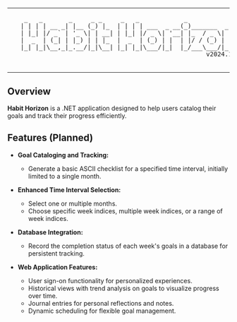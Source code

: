 <div align="center">
  <table>
    <tr>
      <td>
        <a href="https://github.com/mathewkeeling/habit-horizon">
          <img src="./resources/img/habit-horizon1.jpeg" alt="Habit Horizon" style="width: 600px; height: auto;">
        </a>
      </td>
      <td>
        <pre>
  _   _       _     _ _     _   _            _                
 | | | | __ _| |__ (_) |_  | | | | ___  _ __(_)_______  _ __  
 | |_| |/ _` | '_ \| | __| | |_| |/ _ \| '__| |_  / _ \| '_ \ 
 |  _  | (_| | |_) | | |_  |  _  | (_) | |  | |/ / (_) | | | |
 |_| |_|\__,_|_.__/|_|\__| |_| |_|\___/|_|  |_/___\___/|_| |_|                                     
                                                   v2024.10.30 
        </pre>
      </td>
    </tr>
  </table>
</div>


## Overview
**Habit Horizon** is a .NET application designed to help users catalog their goals and track their progress efficiently.

## Features (Planned)
- **Goal Cataloging and Tracking:**
  - Generate a basic ASCII checklist for a specified time interval, initially limited to a single month.

- **Enhanced Time Interval Selection:**
  - Select one or multiple months.
  - Choose specific week indices, multiple week indices, or a range of week indices.

- **Database Integration:**
  - Record the completion status of each week's goals in a database for persistent tracking.

- **Web Application Features:**
  - User sign-on functionality for personalized experiences.
  - Historical views with trend analysis on goals to visualize progress over time.
  - Journal entries for personal reflections and notes.
  - Dynamic scheduling for flexible goal management.